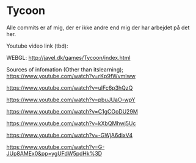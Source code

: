 # Tycoon
 
Alle commits er af mig, der er ikke andre end mig der har arbejdet på det her.

Youtube video link (tbd):

WEBGL: http://javel.dk/games/Tycoon/index.html

Sources of infomation (Other than itslearning);
https://www.youtube.com/watch?v=rKp9fWvmIww

https://www.youtube.com/watch?v=ulFc6p3hQzQ

https://www.youtube.com/watch?v=pbuJUaO-wpY

https://www.youtube.com/watch?v=C1gCOoDU29M

https://www.youtube.com/watch?v=kXbQMhwj5Uc

https://www.youtube.com/watch?v=-GWjA6dixV4

https://www.youtube.com/watch?v=G-JUp8AMEx0&pp=ygUFdW5pdHk%3D

